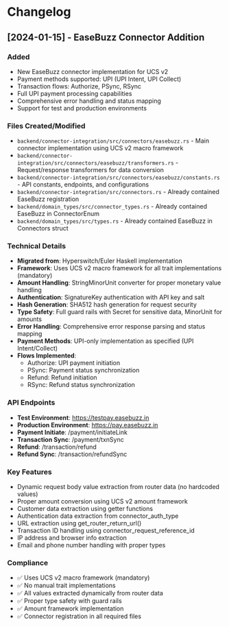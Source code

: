 # Changelog

## [2024-01-15] - EaseBuzz Connector Addition

### Added
- New EaseBuzz connector implementation for UCS v2
- Payment methods supported: UPI (UPI Intent, UPI Collect)
- Transaction flows: Authorize, PSync, RSync
- Full UPI payment processing capabilities
- Comprehensive error handling and status mapping
- Support for test and production environments

### Files Created/Modified
- `backend/connector-integration/src/connectors/easebuzz.rs` - Main connector implementation using UCS v2 macro framework
- `backend/connector-integration/src/connectors/easebuzz/transformers.rs` - Request/response transformers for data conversion
- `backend/connector-integration/src/connectors/easebuzz/constants.rs` - API constants, endpoints, and configurations
- `backend/connector-integration/src/connectors.rs` - Already contained EaseBuzz registration
- `backend/domain_types/src/connector_types.rs` - Already contained EaseBuzz in ConnectorEnum
- `backend/domain_types/src/types.rs` - Already contained EaseBuzz in Connectors struct

### Technical Details
- **Migrated from**: Hyperswitch/Euler Haskell implementation
- **Framework**: Uses UCS v2 macro framework for all trait implementations (mandatory)
- **Amount Handling**: StringMinorUnit converter for proper monetary value handling
- **Authentication**: SignatureKey authentication with API key and salt
- **Hash Generation**: SHA512 hash generation for request security
- **Type Safety**: Full guard rails with Secret<String> for sensitive data, MinorUnit for amounts
- **Error Handling**: Comprehensive error response parsing and status mapping
- **Payment Methods**: UPI-only implementation as specified (UPI Intent/Collect)
- **Flows Implemented**: 
  - Authorize: UPI payment initiation
  - PSync: Payment status synchronization
  - Refund: Refund initiation
  - RSync: Refund status synchronization

### API Endpoints
- **Test Environment**: https://testpay.easebuzz.in
- **Production Environment**: https://pay.easebuzz.in
- **Payment Initiate**: /payment/initiateLink
- **Transaction Sync**: /payment/txnSync
- **Refund**: /transaction/refund
- **Refund Sync**: /transaction/refundSync

### Key Features
- Dynamic request body value extraction from router data (no hardcoded values)
- Proper amount conversion using UCS v2 amount framework
- Customer data extraction using getter functions
- Authentication data extraction from connector_auth_type
- URL extraction using get_router_return_url()
- Transaction ID handling using connector_request_reference_id
- IP address and browser info extraction
- Email and phone number handling with proper types

### Compliance
- ✅ Uses UCS v2 macro framework (mandatory)
- ✅ No manual trait implementations
- ✅ All values extracted dynamically from router data
- ✅ Proper type safety with guard rails
- ✅ Amount framework implementation
- ✅ Connector registration in all required files